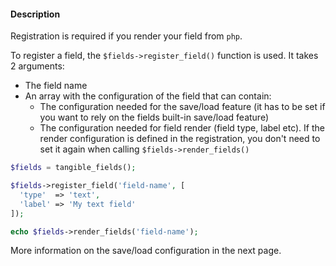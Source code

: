 #### Description

Registration is required if you render your field from `php`.

To register a field, the `$fields->register_field()` function is used. It takes 2 arguments:
- The field name
- An array with the configuration of the field that can contain: 
  - The configuration needed for the save/load feature (it has to be set if you want to rely on the fields built-in save/load feature)
  - The configuration needed for field render (field type, label etc). If the render configuration is defined in the registration, you don't need to set it again when calling `$fields->render_fields()`

```php
$fields = tangible_fields();

$fields->register_field('field-name', [
  'type'  => 'text',
  'label' => 'My text field'
]);

echo $fields->render_fields('field-name');
```

More information on the save/load configuration in the next page.


